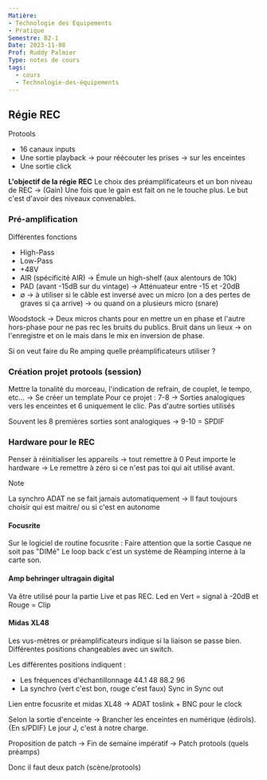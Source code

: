 ```yaml
---
Matière: 
- Technologie des Equipements
- Pratique
Semestre: B2-1
Date: 2023-11-08
Prof: Ruddy Palmier
Type: notes de cours
tags:
  - cours
  - Technologie-des-équipements
---
```

## Régie REC 
Protools 
- 16 canaux inputs 
- Une sortie playback → pour réécouter les prises → sur les enceintes
- Une sortie click

**L'objectif de la régie REC**
Le choix des préamplificateurs et un bon niveau de REC → (Gain)
Une fois que le gain est fait on ne le touche plus. 
Le but c'est d'avoir des niveaux convenables. 
### Pré-amplification
Différentes fonctions 
- High-Pass
- Low-Pass
- +48V
- AIR (spécificité AIR) → Émule un high-shelf (aux alentours de 10k)
- PAD (avant -15dB sur du vintage) → Atténuateur entre -15 et -20dB 
- $\emptyset$ → à utiliser si le câble est inversé avec un micro (on a des pertes de graves si ça arrive) → ou quand on a plusieurs micro (snare)

Woodstock → Deux micros chants pour en mettre un en phase et l'autre hors-phase pour ne pas rec les bruits du publics.
Bruit dans un lieux → on l'enregistre et on le mais dans le mix en inversion de phase. 

Si on veut faire du Re amping quelle préamplificateurs utiliser ? 
### Création projet protools (session)
Mettre la tonalité du morceau, l'indication de refrain, de couplet, le tempo, etc…
→ Se créer un template
Pour ce projet : 
7-8 → Sorties analogiques vers les enceintes et 6 uniquement le clic. Pas d'autre sorties utilisés

Souvent les 8 premières sorties sont analogiques → 9-10 = SPDIF
### Hardware pour le REC
Penser à réinitialiser les appareils → tout remettre à 0 
Peut importe le hardware → Le remettre à zéro si ce n'est pas toi qui ait utilisé avant. 

>[!NOTE]
>La synchro ADAT ne se fait jamais automatiquement → Il faut toujours choisir qui est maitre/ ou si c'est en autonome

#### Focusrite 
Sur le logiciel de routine focusrite :
Faire attention que la sortie Casque ne soit pas "DIMé"
Le loop back c'est un système de Réamping interne à la carte son. 
####  Amp behringer ultragain digital
Va être utilisé pour la partie Live et pas REC.
Led en Vert = signal à -20dB et Rouge = Clip
#### Midas XL48
Les vus-mètres or préamplificateurs indique si la liaison se passe bien.
Différentes positions changeables avec un switch.

Les différentes positions indiquent : 
- Les fréquences d'échantillonnage
	44.1
	48
	88.2
	96
- La synchro (vert c'est bon, rouge c'est faux)
	Sync in
	Sync out 

Lien entre focusrite et midas XL48 → ADAT toslink + BNC pour le clock

Selon la sortie d'enceinte → Brancher les enceintes en numérique (édirols). {En s/PDIF}
Le jour J, c'est à notre charge. 

Proposition de patch → Fin de semaine impératif → Patch protools (quels préamps)

Donc il faut deux patch (scène/protools)